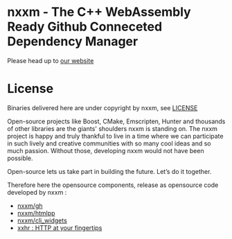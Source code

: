 # nxxm - The C++ WebAssembly Ready Github Conneceted Dependency Manager 
Please head up to [our website](https://nxxm.github.io/)

# License
Binaries delivered here are under copyright by nxxm, see [LICENSE](./LICENSE)

Open-source projects like Boost, CMake, Emscripten, Hunter and thousands of other libraries are the giants' shoulders nxxm is standing on. The nxxm project is happy and truly thankful to live in a time where we can participate in such lively and creative communities with so many cool ideas and so much passion. Without those, developing nxxm would not have been possible.

Open-source lets us take part in building the future. Let’s do it together.

Therefore here the opensource components, release as opensource code developed by nxxm : 
  * [nxxm/gh](https://github.com/nxxm/gh)
  * [nxxm/htmlpp](https://github.com/nxxm/htmlpp)
  * [nxxm/cli\_widgets](https://github.com/nxxm/cli_widgets)
  * [xxhr : HTTP at your fingertips](https://github.com/daminetreg/xxhr)
